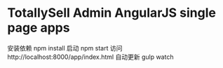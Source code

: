 # TotallySell Admin AngularJS single page apps
安装依赖        npm install
启动            npm start
访问            http://localhost:8000/app/index.html
自动更新        gulp watch
